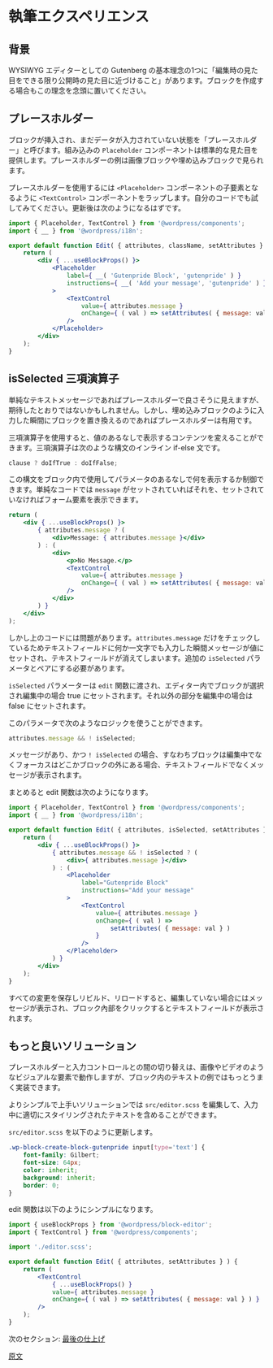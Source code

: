<!-- 
# Authoring Experience
 -->
# 執筆エクスペリエンス
<!-- 
## Background
 -->
## 背景
<!-- 
One of the primary tenets of Gutenberg as a WYSIWYG editor is that what you see in the editor should be as close as possible to what you get when published. Keep this in mind when building blocks.
 -->
WYSIWYG エディターとしての Gutenberg の基本理念の1つに「編集時の見た目をできる限り公開時の見た目に近づけること」があります。ブロックを作成する場合もこの理念を念頭に置いてください。

<!-- 
## Placeholder
 -->
## プレースホルダー
<!-- 
The state when a block has been inserted, but no data has been entered yet, is called a placeholder. There is a `Placeholder` component built that gives us a standard look. You can see example placeholders in use with the image and embed blocks.

To use the Placeholder, wrap the `<TextControl>` component so it becomes a child element of the `<Placeholder>` component. Try it out in your code. After updating, you might have something like:
 -->
ブロックが挿入され、まだデータが入力されていない状態を「プレースホルダー」と呼びます。組み込みの `Placeholder` コンポーネントは標準的な見た目を提供します。プレースホルダーの例は画像ブロックや埋め込みブロックで見られます。

プレースホルダーを使用するには `<Placeholder>` コンポーネントの子要素となるように `<TextControl>` コンポーネントをラップします。自分のコードでも試してみてください。更新後は次のようになるはずです。

```jsx
import { Placeholder, TextControl } from '@wordpress/components';
import { __ } from '@wordpress/i18n';

export default function Edit( { attributes, className, setAttributes } ) {
	return (
		<div { ...useBlockProps() }>
			<Placeholder
				label={ __( 'Gutenpride Block', 'gutenpride' ) }
				instructions={ __( 'Add your message', 'gutenpride' ) }
			>
				<TextControl
					value={ attributes.message }
					onChange={ ( val ) => setAttributes( { message: val } ) }
				/>
			</Placeholder>
		</div>
	);
}
```
<!-- 
## isSelected Ternary Function
 -->
## isSelected 三項演算子
<!-- 
The placeholder looks ok, for a simple text message it may or may not be what you are looking for. However, the placeholder can be useful if you are replacing the block after what is typed in, similar to the embed blocks.

For this we can use a ternary function, to display content based on a value being set or not. A ternary function is an inline if-else statement, using the syntax:
 -->

単純なテキストメッセージであればプレースホルダーで良さそうに見えますが、期待したとおりではないかもしれません。しかし、埋め込みブロックのように入力した瞬間にブロックを置き換えるのであればプレースホルダーは有用です。

三項演算子を使用すると、値のあるなしで表示するコンテンツを変えることができます。三項演算子は次のような構文のインライン if-else 文です。

```js
clause ? doIfTrue : doIfFalse;
```
<!-- 
This can be used inside a block to control what shows when a parameter is set or not. A simple case that displays a `message` if set, otherwise show the form element:
 -->
この構文をブロック内で使用してパラメータのあるなしで何を表示するか制御できます。単純なコードでは `message` がセットされていればそれを、セットされていなければフォーム要素を表示できます。

```jsx
return (
	<div { ...useBlockProps() }>
		{ attributes.message ? (
			<div>Message: { attributes.message }</div>
		) : (
			<div>
				<p>No Message.</p>
				<TextControl
					value={ attributes.message }
					onChange={ ( val ) => setAttributes( { message: val } ) }
				/>
			</div>
		) }
	</div>
);
```
<!-- 
There is a problem with the above, if we only use the `attributes.message` check, as soon as we type in the text field it would disappear since the message would then be set to a value. So we need to pair with an additional `isSelected` parameter.

The `isSelected` parameter is passed in to the `edit` function and is set to true if the block is selected in the editor (currently editing) otherwise set to false (editing elsewhere).

Using that parameter, we can use the logic:
 -->
しかし上のコードには問題があります。`attributes.message` だけをチェックしているためテキストフィールドに何か一文字でも入力した瞬間メッセージが値にセットされ、テキストフィールドが消えてしまいます。追加の `isSelected` パラメータとペアにする必要があります。

`isSelected` パラメーターは `edit` 関数に渡され、エディター内でブロックが選択され編集中の場合 true にセットされます。それ以外の部分を編集中の場合は false にセットされます。

このパラメータで次のようなロジックを使うことができます。

```js
attributes.message && ! isSelected;
```
<!-- 
If the message is set and `!isSelected`, meaning we are not editing the block, the focus is elsewhere, then display the message not the text field.

All of this combined together, here's what the edit function looks like:
 -->
メッセージがあり、かつ `! isSelected` の場合、すなわちブロックは編集中でなくフォーカスはどこかブロックの外にある場合、テキストフィールドでなくメッセージが表示されます。

まとめると edit 関数は次のようになります。

```jsx
import { Placeholder, TextControl } from '@wordpress/components';
import { __ } from '@wordpress/i18n';

export default function Edit( { attributes, isSelected, setAttributes } ) {
	return (
		<div { ...useBlockProps() }>
			{ attributes.message && ! isSelected ? (
				<div>{ attributes.message }</div>
			) : (
				<Placeholder
					label="Gutenpride Block"
					instructions="Add your message"
				>
					<TextControl
						value={ attributes.message }
						onChange={ ( val ) =>
							setAttributes( { message: val } )
						}
					/>
				</Placeholder>
			) }
		</div>
	);
}
```
<!-- 
With that in place, rebuild and reload and when you are not editing the message is displayed as it would be for the view, when you click into the block you see the text field.
 -->
すべての変更を保存しリビルド、リロードすると、編集していない場合にはメッセージが表示され、ブロック內部をクリックするとテキストフィールドが表示されます。

<!-- 
## A Better Solution
 -->
## もっと良いソリューション
<!-- 
The switching between a Placeholder and input control works well with a visual element like an image or video, but for the text example in this block we can do better.

The simpler and better solution is to modify the `src/editor.scss` to include the proper stylized text while typing.

Update `src/editor.scss` to:
 -->
プレースホルダーと入力コントロールとの間の切り替えは、画像やビデオのようなビジュアルな要素で動作しますが、ブロック内のテキストの例ではもっとうまく実装できます。

よりシンプルで上手いソリューションでは `src/editor.scss` を編集して、入力中に適切にスタイリングされたテキストを含めることができます。

`src/editor.scss` を以下のように更新します。

```scss
.wp-block-create-block-gutenpride input[type='text'] {
	font-family: Gilbert;
	font-size: 64px;
	color: inherit;
	background: inherit;
	border: 0;
}
```
<!-- 
The edit function can simply be:
 -->
edit 関数は以下のようにシンプルになります。

```jsx
import { useBlockProps } from '@wordpress/block-editor';
import { TextControl } from '@wordpress/components';

import './editor.scss';

export default function Edit( { attributes, setAttributes } ) {
	return (
		<TextControl
			{ ...useBlockProps() }
			value={ attributes.message }
			onChange={ ( val ) => setAttributes( { message: val } ) }
		/>
	);
}
```
<!-- 
Next Section: [Finishing Touches](/docs/getting-started/create-block/finishing.md)
 -->
次のセクション: [最後の仕上げ](https://ja.wordpress.org/team/handbook/block-editor/getting-started/create-block/finishing/)

[原文](https://github.com/WordPress/gutenberg/blob/trunk/docs/getting-started/create-block/author-experience.md)

